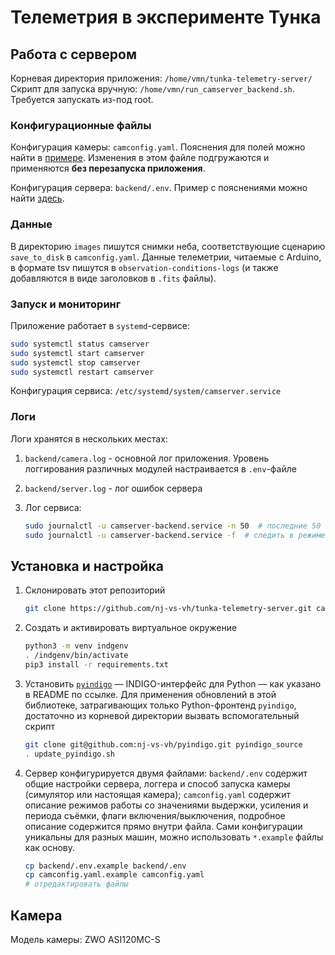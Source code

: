 # Телеметрия в эксперименте Тунка

## Работа с сервером

Корневая директория приложения: `/home/vmn/tunka-telemetry-server/`
Скрипт для запуска вручную: `/home/vmn/run_camserver_backend.sh`. Требуется запускать из-под root.

### Конфигурационные файлы

Конфигурация камеры: `camconfig.yaml`. Пояснения для полей можно найти в [примере](camconfig.yaml.example).
Изменения в этом файле подгружаются и применяются **без перезапуска приложения**.

Конфигурация сервера: `backend/.env`. Пример с пояснениями можно найти [здесь](backend/.env.example).

### Данные

В директорию `images` пишутся снимки неба, соответствующие сценарию `save_to_disk` в `camconfig.yaml`. Данные телеметрии, читаемые с Arduino, в формате tsv пишутся в `observation-conditions-logs` (и также добавляются в виде заголовков в `.fits` файлы).

### Запуск и мониторинг

Приложение работает в `systemd`-сервисе:

```bash
sudo systemctl status camserver
sudo systemctl start camserver
sudo systemctl stop camserver
sudo systemctl restart camserver
```

Конфигурация сервиса: `/etc/systemd/system/camserver.service`

### Логи

Логи хранятся в нескольких местах:

1. `backend/camera.log` - основной лог приложения. Уровень логгирования различных модулей настраивается в `.env`-файле
2. `backend/server.log` - лог ошибок сервера
3. Лог сервиса:

    ```bash
    sudo journalctl -u camserver-backend.service -n 50  # последние 50 записей
    sudo journalctl -u camserver-backend.service -f  # следить в режиме реального времени, например при запуске сервера
    ```

## Установка и настройка

1. Склонировать этот репозиторий
    ```bash
    git clone https://github.com/nj-vs-vh/tunka-telemetry-server.git camera-server
    ```

2. Создать и активировать виртуальное окружение
    ```bash
    python3 -m venv indgenv
    . /indgenv/bin/activate
    pip3 install -r requirements.txt
    ```

3. Установить [`pyindigo`](https://github.com/nj-vs-vh/pyindigo) — INDIGO-интерфейс для Python — как указано в README по ссылке. Для применения обновлений в этой библиотеке, затрагивающих только Python-фронтенд `pyindigo`, достаточно из корневой директории вызвать вспомогательный скрипт
    ```bash
    git clone git@github.com:nj-vs-vh/pyindigo.git pyindigo_source
    . update_pyindigo.sh
    ```

4. Сервер конфигурируется двумя файлами: `backend/.env` содержит общие настройки сервера, логгера и способ запуска камеры (симулятор или настоящая камера); `camconfig.yaml` содержит описание режимов работы со значениями выдержки, усиления и периода съёмки, флаги включения/выключения, подробное описание содержится прямо внутри файла. Сами конфигурации уникальны для разных машин, можно использовать `*.example` файлы как основу.

    ```bash
    cp backend/.env.example backend/.env
    cp camconfig.yaml.example camconfig.yaml
    # отредактировать файлы
    ```

## Камера

Модель камеры: ZWO ASI120MC-S
